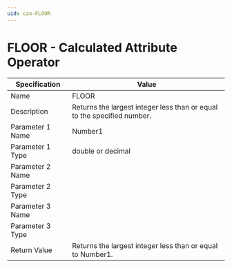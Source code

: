 ```yaml
---
uid: cao-FLOOR
---
```


# FLOOR - Calculated Attribute Operator

| Specification | Value |
| ---- | ----- |
| Name | FLOOR |
| Description | Returns the largest integer less than or equal to the specified number. |
| Parameter 1 Name | Number1 |
| Parameter 1 Type | double or decimal |
| Parameter 2 Name |
| Parameter 2 Type |
| Parameter 3 Name |
| Parameter 3 Type |
| Return Value | Returns the largest integer less than or equal to Number1. |
